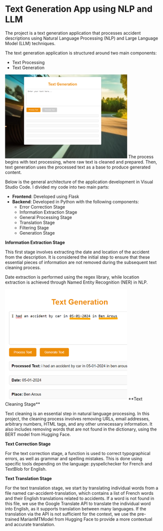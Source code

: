 # Text Generation App using NLP and LLM

The project is a text generation application that processes accident descriptions using Natural Language Processing (NLP) and Large Language Model (LLM) techniques.

The text generation application is structured around two main components:
- Text Processing
- Text Generation
<img src="static/images/GenAI.png" alt="Architecture Diagram" width="400"/>
The process begins with text processing, where raw text is cleaned and prepared. Then, text generation uses the processed text as a base to produce generated content.

Below is the general architecture of the application development in Visual Studio Code. I divided my code into two main parts:
- **Frontend**: Developed using Flask
- **Backend**: Developed in Python with the following components:
  - Error Correction Stage
  - Information Extraction Stage
  - General Processing Stage
  - Translation Stage
  - Filtering Stage
  - Generation Stage

**Information Extraction Stage**

This first stage involves extracting the date and location of the accident from the description. It is considered the initial step to ensure that these essential pieces of information are not removed during the subsequent text cleaning process.

Date extraction is performed using the regex library, while location extraction is achieved through Named Entity Recognition (NER) in NLP.

<img src="static/images/Date_place.png" alt="Architecture Diagram" width="400"/>
**Text Cleaning Stage**

Text cleaning is an essential step in natural language processing. In this project, the cleaning process involves removing URLs, email addresses, arbitrary numbers, HTML tags, and any other unnecessary information. It also includes removing words that are not found in the dictionary, using the BERT model from Hugging Face.

**Text Correction Stage**

For the text correction stage, a function is used to correct typographical errors, as well as grammar and spelling mistakes. This is done using specific tools depending on the language: pyspellchecker for French and TextBlob for English.

**Text Translation Stage**

For the text translation stage, we start by translating individual words from a file named car-accident-translation, which contains a list of French words and their English translations related to accidents. If a word is not found in this file, we use the Google Translate API to translate the individual word into English, as it supports translation between many languages. If the translation via the API is not sufficient for the context, we use the pre-trained MarianMTModel from Hugging Face to provide a more contextual and accurate translation.


